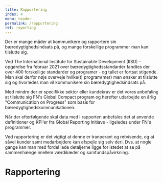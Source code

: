 ```yaml
---
title: Rapportering
index: 4
menu: header
permalink: /rapportering
ref: reporting
---
```


Der er mange måder at kommunikere og rapportere sin bæredygtighedsindsats på, og mange forskellige programmer man kan tilslutte sig. 

Ved The International Institute for Sustainable Development (IISD) – opgørelse fra februar 2021 over bæredygtighedsstandarder fandtes der over 400 forskellige standarder og programer - og tallet er fortsat stigende. Man skal derfor nøje overveje hvilke(t) program(mer) man ønsker at tilslutte sig og hvorledes man vil kommunikere sin bæredygtighedsindsats på. 

Med mindre der er specifikke sektor eller kundekrav er det vores anbefaling at tilslutte sig FN's Global Compact program og herefter udarbejde en årlig "Communication on Progress" som basis for bæredygtighedskommunikationen. 

Når der efterfølgende skal data med i rapporten anbefales det at anvende definitioner og KPI'er fra Global Reporting Initiave - ligeledes under FN's programmer. 

Ved rapportering er det vigtigt at denne er tranperant og retvisende, og at såvel kunder samt medarbejdere kan afspejle sig selv deri. Dvs. at nogle gange kan man med fordel lade detaljerne ligge for istedet at se på sammenhænge imellem værdikæder og samfundspåvirkning. 





# Rapportering
